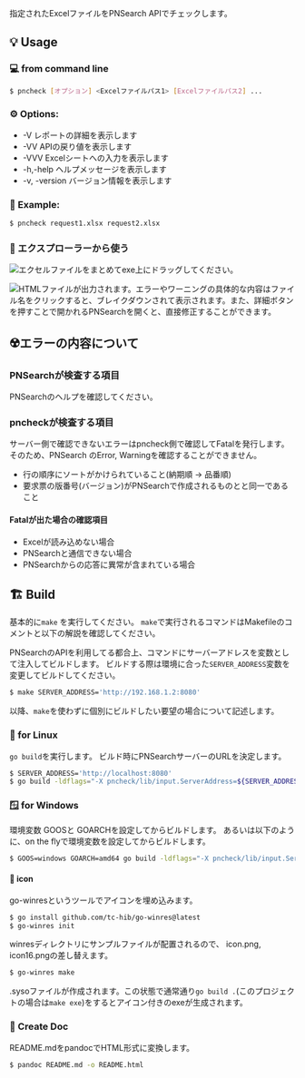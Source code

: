 指定されたExcelファイルをPNSearch APIでチェックします。

## 💡 Usage

### 💻 from command line

```sh
$ pncheck [オプション] <Excelファイルパス1> [Excelファイルパス2] ...
```

### ⚙️ Options:

- -V    レポートの詳細を表示します
- -VV APIの戻り値を表示します
- -VVV Excelシートへの入力を表示します
- -h,-help    ヘルプメッセージを表示します
- -v, -version    バージョン情報を表示します


### 📝 Example:

```sh
$ pncheck request1.xlsx request2.xlsx
```

### 📂 エクスプローラーから使う

![エクセルファイルをまとめてexe上にドラッグしてください。](doc/screen_shot_usage.png)

![HTMLファイルが出力されます。エラーやワーニングの具体的な内容はファイル名をクリックすると、ブレイクダウンされて表示されます。また、詳細ボタンを押すことで開かれるPNSearchを開くと、直接修正することができます。](doc/screen_shot_result.png)


## ☢️エラーの内容について

### PNSearchが検査する項目
PNSearchのヘルプを確認してください。

### pncheckが検査する項目
サーバー側で確認できないエラーはpncheck側で確認してFatalを発行します。
そのため、PNSearch のError, Warningを確認することができません。

- 行の順序にソートがかけられていること(納期順 -> 品番順)
- 要求票の版番号(バージョン)がPNSearchで作成されるものとと同一であること

#### Fatalが出た場合の確認項目
- Excelが読み込めない場合
- PNSearchと通信できない場合
- PNSearchからの応答に異常が含まれている場合


## 🏗️ Build

基本的に`make` を実行してください。
`make`で実行されるコマンドはMakefileのコメントと以下の解説を確認してください。

PNSearchのAPIを利用してる都合上、コマンドにサーバーアドレスを変数として注入してビルドします。
ビルドする際は環境に合った`SERVER_ADDRESS`変数を変更してビルドしてください。

```sh
$ make SERVER_ADDRESS='http://192.168.1.2:8080'
```

以降、`make`を使わずに個別にビルドしたい要望の場合について記述します。


### 🐧 for Linux

`go build`を実行します。 ビルド時にPNSearchサーバーのURLを決定します。

```sh
$ SERVER_ADDRESS='http://localhost:8080'
$ go build -ldflags="-X pncheck/lib/input.ServerAddress=${SERVER_ADDRESS}"
```


### 🪟 for Windows

環境変数 GOOSと GOARCHを設定してからビルドします。
あるいは以下のように、on the flyで環境変数を設定してからビルドします。

```sh
$ GOOS=windows GOARCH=amd64 go build -ldflags="-X pncheck/lib/input.ServerAddress=${SERVER_ADDRESS}"

```

#### 🎨 icon

go-winresというツールでアイコンを埋め込みます。

```sh
$ go install github.com/tc-hib/go-winres@latest
$ go-winres init
```

winresディレクトリにサンプルファイルが配置されるので、 icon.png, icon16.pngの差し替えます。

```sh
$ go-winres make
```

.sysoファイルが作成されます。この状態で通常通り`go build .`(このプロジェクトの場合は`make exe`)をするとアイコン付きのexeが生成されます。


### 📄 Create Doc
README.mdをpandocでHTML形式に変換します。

```sh
$ pandoc README.md -o README.html
```
